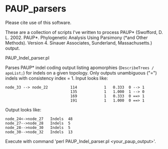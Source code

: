 # PAUP_parsers
Please cite use of this software.

These are a collection of scripts I've written to process PAUP\* (Swofford, D. L. 2002. PAUP*. Phylogenetic Analysis Using Parsimony (*and Other Methods). Version 4. Sinauer Associates, Sunderland, Massachusetts.) output. 

PAUP_Indel_parser.pl

Parses PAUP\* indel coding output listing apomorphies (`DescribeTrees / apoList;`) for indels on a given topology. Only outputs unambiguous ("=") indels with consistency index = 1. Input looks like:

    node_33 --> node_22          114            1   0.333  0 --> 1
                                 135            1   1.000  1 --> 0
                                 169            1   0.333  0 ==> 1
                                 191            1   1.000  0 ==> 1
Output looks like:

    node_24<->node_27	Indels	48
    node_27-->node_28	Indels	5
    node_28-->node_30	Indels	5
    node_30-->node_32	Indels	13

Execute with command 'perl PAUP_Indel_parser.pl <your_paup_output>'.
